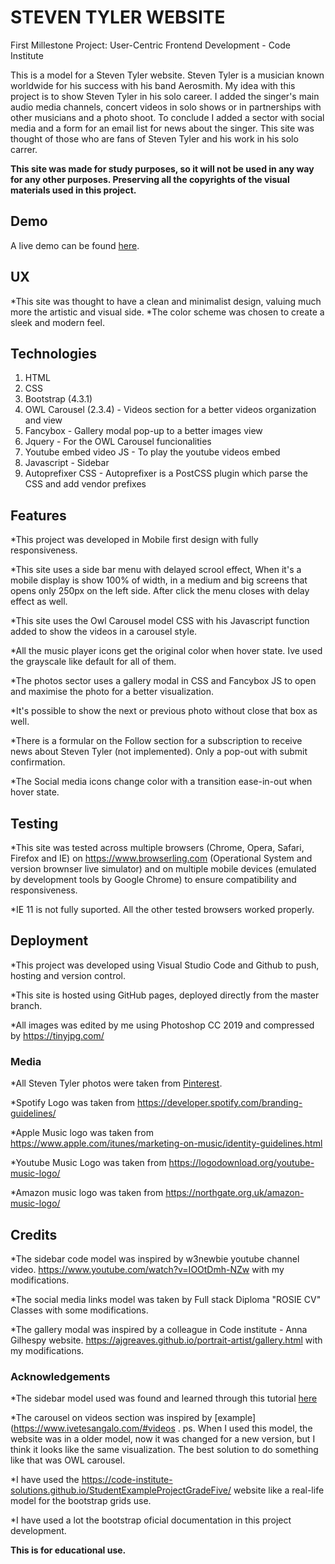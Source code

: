 # STEVEN TYLER WEBSITE
First Millestone Project: User-Centric Frontend Development - Code Institute 

This is a model for a Steven Tyler website. Steven Tyler is a musician known worldwide for his success with his band Aerosmith.
My idea with this project is to show Steven Tyler in his solo career. I added the singer's main audio media channels, concert videos in solo shows or in partnerships with other musicians and a photo shoot. To conclude I added a sector with social media and a form for an email list for news about the singer.
This site was thought of those who are fans of Steven Tyler and his work in his solo carrer. 

**This site was made for study purposes, so it will not be used in any way for any other purposes. Preserving all the copyrights of the visual materials used in this project.**


## Demo
A live demo can be found [here](https://rodrigoneumann.github.io/First-milestone-project/).


## UX
*This site was thought to have a clean and minimalist design, valuing much more the artistic and visual side.
*The color scheme was chosen to create a sleek and modern feel. 


## Technologies
1. HTML
2. CSS
3. Bootstrap (4.3.1)
4. OWL Carousel (2.3.4) - Videos section for a better videos organization and view
5. Fancybox - Gallery modal pop-up to a better images view
6. Jquery - For the OWL Carousel funcionalities
7. Youtube embed video JS - To play the youtube videos embed
8. Javascript - Sidebar
9. Autoprefixer CSS - Autoprefixer is a PostCSS plugin which parse the CSS and add vendor prefixes


## Features
*This project was developed in Mobile first design with fully responsiveness.

*This site uses a side bar menu with delayed scrool effect, When it's a mobile display is show 100% of width, in a medium and big screens that opens only 250px on the left side. After click the menu closes with delay effect as well.

*This site uses the Owl Carousel model CSS with his Javascript function added to show the videos in a carousel style.

*All the music player icons get the original color when hover state. Ive used the grayscale like default for all of them.

*The photos sector uses a gallery modal in CSS and Fancybox JS to open and maximise the photo for a better visualization.

*It's possible to show the next or previous photo without close that box as well.   

*There is a formular on the Follow section for a subscription to receive news about Steven Tyler (not implemented). Only a pop-out with submit confirmation.

*The Social media icons change color with a transition ease-in-out when hover state.

## Testing
*This site was tested across multiple browsers (Chrome, Opera, Safari, Firefox and IE) on https://www.browserling.com (Operational System and version brownser live simulator) and on multiple mobile devices (emulated by development tools by Google Chrome) to ensure compatibility and responsiveness.

*IE 11 is not fully suported. All the other tested browsers worked properly.


## Deployment
*This project was developed using Visual Studio Code and Github to push, hosting and version control.

*This site is hosted using GitHub pages, deployed directly from the master branch.

*All images was edited by me using Photoshop CC 2019 and compressed by https://tinyjpg.com/


### Media
*All Steven Tyler photos were taken from [Pinterest](https://www.pinterest.co.uk/search/pins/?q=steven%20tyler&rs=typed&term_meta[]=steven%7Ctyped&term_meta[]=tyler%7Ctyped).

*Spotify Logo was taken from https://developer.spotify.com/branding-guidelines/

*Apple Music logo was taken from https://www.apple.com/itunes/marketing-on-music/identity-guidelines.html

*Youtube Music Logo was taken from https://logodownload.org/youtube-music-logo/

*Amazon music logo was taken from https://northgate.org.uk/amazon-music-logo/


## Credits
*The sidebar code model was inspired by w3newbie youtube channel video. https://www.youtube.com/watch?v=IOOtDmh-NZw with my modifications. 

*The social media links model was taken by Full stack Diploma "ROSIE CV" Classes with some modifications.

*The gallery modal was inspired by a colleague in Code institute - Anna Gilhespy website. https://ajgreaves.github.io/portrait-artist/gallery.html with my modifications.


### Acknowledgements
*The sidebar model used was found and learned through this tutorial [here](https://www.youtube.com/watch?v=IOOtDmh-NZw)

*The carousel on videos section was inspired by [example](https://www.ivetesangalo.com/#videos . ps. When I used this model, the website was in a older model, now it was changed for a new version, but I think it looks like the same visualization.
The best solution to do something like that was OWL carousel.

*I have used the https://code-institute-solutions.github.io/StudentExampleProjectGradeFive/ website like a real-life model for the bootstrap grids use. 

*I have used a lot the bootstrap oficial documentation in this project development. 

**This is for educational use.** 
